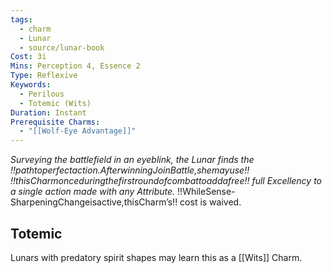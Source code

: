 ```yaml
---
tags:
  - charm
  - Lunar
  - source/lunar-book
Cost: 3i
Mins: Perception 4, Essence 2
Type: Reflexive
Keywords:
  - Perilous
  - Totemic (Wits)
Duration: Instant
Prerequisite Charms:
  - "[[Wolf-Eye Advantage]]"
---
```

*Surveying the battlefield in an eyeblink, the Lunar finds the !!pathtoperfectaction.AfterwinningJoinBattle,shemayuse!! !!thisCharmonceduringthefirstroundofcombattoaddafree!! full Excellency to a single action made with any Attribute.*
!!WhileSense-SharpeningChangeisactive,thisCharm’s!! cost is waived. 
## Totemic 

Lunars with predatory spirit shapes may learn this as a [[Wits]] Charm.
